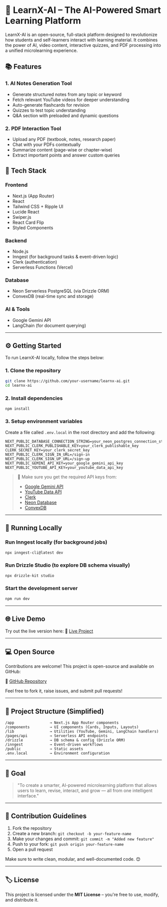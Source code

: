 
# 🚀 LearnX-AI – The AI-Powered Smart Learning Platform

LearnX-AI is an open-source, full-stack platform designed to revolutionize how students and self-learners interact with learning material. It combines the power of AI, video content, interactive quizzes, and PDF processing into a unified microlearning experience.

## 📚 Features

### 1. AI Notes Generation Tool
- Generate structured notes from any topic or keyword
- Fetch relevant YouTube videos for deeper understanding
- Auto-generate flashcards for revision
- Quizzes to test topic understanding
- Q&A section with preloaded and dynamic questions

### 2. PDF Interaction Tool
- Upload any PDF (textbook, notes, research paper)
- Chat with your PDFs contextually
- Summarize content (page-wise or chapter-wise)
- Extract important points and answer custom queries

## 🧰 Tech Stack

### Frontend
- Next.js (App Router)
- React
- Tailwind CSS + Ripple UI
- Lucide React
- Swiper.js
- React Card Flip
- Styled Components

### Backend
- Node.js
- Inngest (for background tasks & event-driven logic)
- Clerk (authentication)
- Serverless Functions (Vercel)

### Database
- Neon Serverless PostgreSQL (via Drizzle ORM)
- ConvexDB (real-time sync and storage)

### AI & Tools
- Google Gemini API
- LangChain (for document querying)

---

## ⚙️ Getting Started

To run LearnX-AI locally, follow the steps below:

### 1. Clone the repository

```bash
git clone https://github.com/your-username/learnx-ai.git
cd learnx-ai
````

### 2. Install dependencies

```bash
npm install
```

### 3. Setup environment variables

Create a file called `.env.local` in the root directory and add the following:

```env
NEXT_PUBLIC_DATABASE_CONNECTION_STRING=your_neon_postgres_connection_string
NEXT_PUBLIC_CLERK_PUBLISHABLE_KEY=your_clerk_publishable_key
CLERK_SECRET_KEY=your_clerk_secret_key
NEXT_PUBLIC_CLERK_SIGN_IN_URL=/sign-in
NEXT_PUBLIC_CLERK_SIGN_UP_URL=/sign-up
NEXT_PUBLIC_GEMINI_API_KEY=your_google_gemini_api_key
NEXT_PUBLIC_YOUTUBE_API_KEY=your_youtube_data_api_key
```

> 📌 Make sure you get the required API keys from:
>
> * [Google Gemini API](https://aistudio.google.com/app/apikey)
> * [YouTube Data API](https://console.cloud.google.com/)
> * [Clerk](https://clerk.dev/)
> * [Neon Database](https://neon.tech/)
> * [ConvexDB](https://www.convex.dev/)

---

## 🔄 Running Locally


### Run Inngest locally (for background jobs)

```bash
npx inngest-cli@latest dev
```

### Run Drizzle Studio (to explore DB schema visually)

```bash
npx drizzle-kit studio
```

### Start the development server

```bash
npm run dev
```


---

## 🌐 Live Demo

Try out the live version here:
🔗 [Live Project](https://learnxai-three.vercel.app/)

---

## 💻 Open Source

Contributions are welcome! This project is open-source and available on GitHub:

🔗 [GitHub Repository](https://github.com/vaishnav-3/LearnXAI)

Feel free to fork it, raise issues, and submit pull requests!

---

## 📂 Project Structure (Simplified)

```
/app                → Next.js App Router components  
/components         → UI components (Cards, Inputs, Layouts)  
/lib                → Utilities (YouTube, Gemini, LangChain handlers)  
/pages/api          → Serverless API endpoints  
/drizzle            → DB schema & config (Drizzle ORM)  
/inngest            → Event-driven workflows  
/public             → Static assets  
.env.local          → Environment configuration  
```

---

## 🎯 Goal

> "To create a smarter, AI-powered microlearning platform that allows users to learn, revise, interact, and grow — all from one intelligent interface."

---

## 🧠 Contribution Guidelines

1. Fork the repository
2. Create a new branch: `git checkout -b your-feature-name`
3. Make your changes and commit: `git commit -m "Added new feature"`
4. Push to your fork: `git push origin your-feature-name`
5. Open a pull request

Make sure to write clean, modular, and well-documented code. 😊

---



## 🏷️ License

This project is licensed under the **MIT License** – you're free to use, modify, and distribute it.


